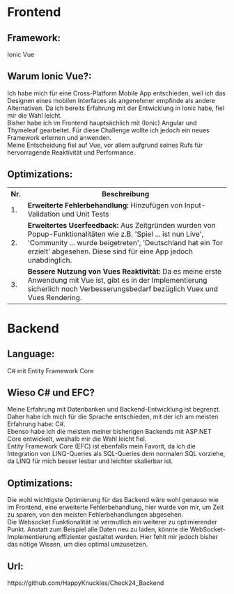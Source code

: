 <h1>Frontend</h1>
<h2>Framework:</h2> Ionic Vue
<h2>Warum Ionic Vue?:</h2> Ich habe mich für eine Cross-Platform Mobile App entschieden, weil ich das Designen eines mobilen Interfaces als angenehmer empfinde als andere Alternativen. Da ich bereits Erfahrung mit der Entwicklung in Ionic habe, fiel mir die Wahl leicht. <br>
Bisher habe ich im Frontend hauptsächlich mit (Ionic) Angular und Thymeleaf gearbeitet. Für diese Challenge wollte ich jedoch ein neues Framework erlernen und anwenden. <br>
Meine Entscheidung fiel auf Vue, vor allem aufgrund seines Rufs für hervorragende Reaktivität und Performance.
<h2>Optimizations:</h2>
<table>
  <tr>
    <th>Nr.</th>
    <th>Beschreibung</th>
  </tr>
  <tr>
    <td>1.</td>
    <td> <b>Erweiterte Fehlerbehandlung:</b> Hinzufügen von Input-Validation und Unit Tests</td>
  </tr>
  <tr>
    <td>2.</td>
    <td> <b>Erweitertes Userfeedback:</b> Aus Zeitgründen wurden von Popup-Funktionalitäten wie z.B. 'Spiel ... ist nun Live', 'Community ... wurde beigetreten', 'Deutschland hat ein Tor erzielt' abgesehen. Diese sind für eine App jedoch unabdinglich.</td>
  </tr>
  <tr>
    <td>3.</td>
    <td> <b>Bessere Nutzung von Vues Reaktivität:</b> Da es meine erste Anwendung mit Vue ist, gibt es in der Implementierung sicherlich noch Verbesserungsbedarf bezüglich Vuex und Vues Rendering.</td>
  </tr>
</table>

<h1>Backend</h1> 
<h2>Language:</h2>
C# mit Entity Framework Core
<h2>Wieso C# und EFC?</h2>
Meine Erfahrung mit Datenbanken und Backend-Entwicklung ist begrenzt. Daher habe ich mich für die Sprache entschieden, mit der ich am meisten Erfahrung habe: C#. <br>
Ebenso habe ich die meisten meiner bisherigen Backends mit ASP.NET Core entwickelt, weshalb mir die Wahl leicht fiel. <br>
Entity Framework Core (EFC) ist ebenfalls mein Favorit, da ich die Integration von LINQ-Queries als SQL-Queries dem normalen SQL vorziehe, da LINQ für mich besser lesbar und leichter skalierbar ist.
<h2>Optimizations:</h2>
Die wohl wichtigste Optimierung für das Backend wäre wohl genauso wie im Frontend, eine erweiterte Fehlerbehandlung, hier wurde von mir, um Zeit zu sparen, von den meisten Fehlerbehandlungen abgesehen. <br>
Die Websocket Funktionalität ist vermutlich ein weiterer zu optimierender Punkt. Anstatt zum Beispiel alle Daten neu zu laden, könnte die WebSocket-Implementierung effizienter gestaltet werden. Hier fehlt mir jedoch bisher das nötige Wissen, um dies optimal umzusetzen.
<h2>Url:</h2>
https://github.com/HappyKnuckles/Check24_Backend
